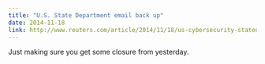 ```yaml
---
title: "U.S. State Department email back up"
date: 2014-11-18
link: http://www.reuters.com/article/2014/11/18/us-cybersecurity-statedept-idUSKCN0J22EO20141118
---
```

 Just making sure you get some closure from yesterday.
